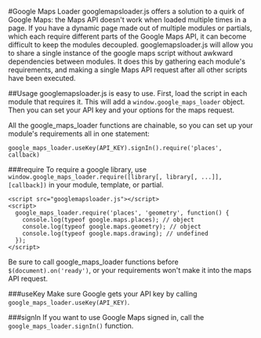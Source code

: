 #Google Maps Loader
googlemapsloader.js offers a solution to a quirk of Google Maps: the Maps API doesn't work when loaded multiple times in a page. If you have a dynamic page made out of multiple modules or partials, which each require different parts of the Google Maps API, it can become difficult to keep the modules decoupled. googlemapsloader.js will allow you to share a single instance of the google maps script without awkward dependencies between modules. It does this by gathering each module's requirements, and making a single Maps API request after all other scripts have been executed.

##Usage
googlemapsloader.js is easy to use. First, load the script in each module that requires it. This will add a `window.google_maps_loader` object. Then you can set your API key and your options for the maps request.

All the google_maps_loader functions are chainable, so you can set up your module's requirements all in one statement:
```
google_maps_loader.useKey(API_KEY).signIn().require('places', callback)
```

###require
To require a google library, use `window.google_maps_loader.require([library[, library[, ...]], [callback])` in your module, template, or partial.
```
<script src="googlemapsloader.js"></script>
<script>
  google_maps_loader.require('places', 'geometry', function() {
    console.log(typeof google.maps.places); // object
    console.log(typeof google.maps.geometry); // object
    console.log(typeof google.maps.drawing); // undefined
  });
</script>
```
Be sure to call google_maps_loader functions before `$(document).on('ready')`, or your requirements won't make it into the maps API request.

###useKey
Make sure Google gets your API key by calling `google_maps_loader.useKey(API_KEY)`.

###signIn
If you want to use Google Maps signed in, call the `google_maps_loader.signIn()` function.
